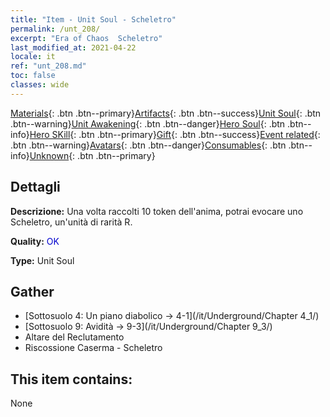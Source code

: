 ```yaml
---
title: "Item - Unit Soul - Scheletro"
permalink: /unt_208/
excerpt: "Era of Chaos  Scheletro"
last_modified_at: 2021-04-22
locale: it
ref: "unt_208.md"
toc: false
classes: wide
---
```

 [Materials](/ItemsIT/){: .btn .btn--primary}[Artifacts](/ItemsIT/Artifacts/){: .btn .btn--success}[Unit Soul](/ItemsIT/UnitSoul/){: .btn .btn--warning}[Unit Awakening](/ItemsIT/UnitAwakening/){: .btn .btn--danger}[Hero Soul](/ItemsIT/HeroSoul/){: .btn .btn--info}[Hero SKill](/ItemsIT/HeroSkill/){: .btn .btn--primary}[Gift](/ItemsIT/Gift/){: .btn .btn--success}[Event related](/ItemsIT/Events/){: .btn .btn--warning}[Avatars](/ItemsIT/Avatars/){: .btn .btn--danger}[Consumables](/ItemsIT/Consumables/){: .btn .btn--info}[Unknown](/ItemsIT/Unknown/){: .btn .btn--primary}

## Dettagli
 **Descrizione:** Una volta raccolti 10 token dell'anima, potrai evocare uno Scheletro, un'unità di rarità R.

 **Quality:** <span style="color: #0000CD">OK</span>

 **Type:** Unit Soul

## Gather

*    [Sottosuolo 4: Un piano diabolico -> 4-1](/it/Underground/Chapter 4_1/) 
*    [Sottosuolo 9: Avidità -> 9-3](/it/Underground/Chapter 9_3/) 
*    Altare del Reclutamento 
*    Riscossione Caserma - Scheletro 

## This item contains:

  None

